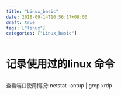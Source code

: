 ```yaml
---
title: "Linux_basic"
date: 2018-09-14T10:56:17+08:00
draft: true
tags: ["linux"]
categories: ["Linux_basic"]
---
```


# 记录使用过的linux 命令

## 
查看端口使用情况: 
netstat -antup | grep xrdp
